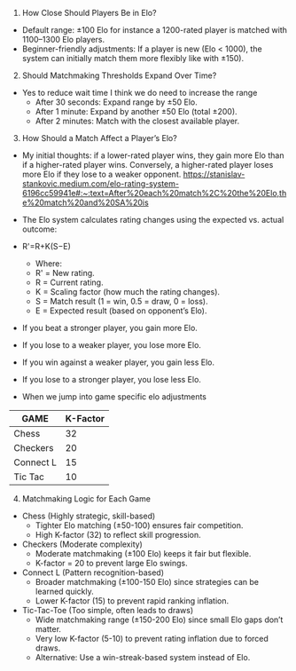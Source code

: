 1. How Close Should Players Be in Elo?
- Default range: ±100 Elo for instance a 1200-rated player is matched with 1100–1300 Elo players.
- Beginner-friendly adjustments: If a player is new (Elo < 1000), the system can initially match them more flexibly like with ±150).

2. Should Matchmaking Thresholds Expand Over Time?
- Yes to reduce wait time I think we do need to increase the range
  - After 30 seconds: Expand range by ±50 Elo.
  - After 1 minute: Expand by another ±50 Elo (total ±200).
  - After 2 minutes: Match with the closest available player.

3. How Should a Match Affect a Player’s Elo?
- My initial thoughts: if a lower-rated player wins, they gain more Elo than if a higher-rated player wins. Conversely, a higher-rated player loses more Elo if they lose to a weaker opponent.
  https://stanislav-stankovic.medium.com/elo-rating-system-6196cc59941e#:~:text=After%20each%20match%2C%20the%20Elo,the%20match%20and%20SA%20is
- The Elo system calculates rating changes using the expected vs. actual outcome:
- R'=R+K(S−E)
  - Where:
  - R' = New rating. 
  - R = Current rating. 
  - K = Scaling factor (how much the rating changes). 
  - S = Match result (1 = win, 0.5 = draw, 0 = loss). 
  - E = Expected result (based on opponent’s Elo).

- If you beat a stronger player, you gain more Elo. 
- If you lose to a weaker player, you lose more Elo. 
- If you win against a weaker player, you gain less Elo. 
- If you lose to a stronger player, you lose less Elo.

- When we jump into game specific elo adjustments

| GAME      | K-Factor |
|-----------|----------|
| Chess     | 32       |
| Checkers  | 20       |
| Connect L | 15       |
| Tic Tac   | 10       |


4. Matchmaking Logic for Each Game
- Chess (Highly strategic, skill-based)
  - Tighter Elo matching (±50-100) ensures fair competition.
  - High K-factor (32) to reflect skill progression.
- Checkers (Moderate complexity)
  - Moderate matchmaking (±100 Elo) keeps it fair but flexible.
  - K-factor = 20 to prevent large Elo swings.
- Connect L (Pattern recognition-based)
  - Broader matchmaking (±100-150 Elo) since strategies can be learned quickly.
  - Lower K-factor (15) to prevent rapid ranking inflation.
- Tic-Tac-Toe (Too simple, often leads to draws)
  - Wide matchmaking range (±150-200 Elo) since small Elo gaps don’t matter.
  - Very low K-factor (5-10) to prevent rating inflation due to forced draws.
  - Alternative: Use a win-streak-based system instead of Elo.